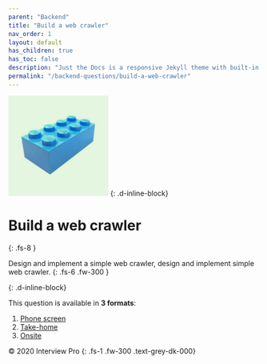 ```yaml
---
parent: "Backend"
title: "Build a web crawler"
nav_order: 1
layout: default
has_children: true
has_toc: false
description: "Just the Docs is a responsive Jekyll theme with built-in search that is easily customizable and hosted on GitHub Pages."
permalink: "/backend-questions/build-a-web-crawler"
---
```



<img src="/backend/build-crawler/cover.png" width="200" />
{: .d-inline-block}

# Build a web crawler
{:  .fs-8 }

Design and implement a simple web crawler, design and implement simple web crawler.
{: .fs-6 .fw-300 }

{: .d-inline-block}


This question is available in **3 formats**:

1. [Phone screen](/backend-questions/build-a-web-crawler/phone-screen)
2. [Take-home](/backend-questions/build-a-web-crawler/take-home)
3. [Onsite](/backend-questions/build-a-web-crawler/onsite)


© 2020 Interview Pro
{: .fs-1 .fw-300 .text-grey-dk-000}

